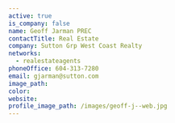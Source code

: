 ```yaml
---
active: true
is_company: false
name: Geoff Jarman PREC
contactTitle: Real Estate
company: Sutton Grp West Coast Realty
networks:
  - realestateagents
phoneOffice: 604-313-7280
email: gjarman@sutton.com
image_path:
color:
website:
profile_image_path: /images/geoff-j--web.jpg
---
```



